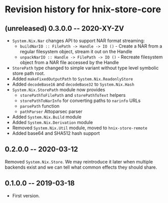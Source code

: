# Revision history for hnix-store-core

## (unreleased) 0.3.0.0 -- 2020-XY-ZV

* `System.Nix.Nar` changes API to support NAR format streaming:
  * `buildNarIO :: FilePath -> Handle -> IO ()` - Create a NAR from a regular filesystem object, stream it out on the Handle
  * `unpackNarIO :: Handle -> FilePath -> IO ()` - Recreate filesystem object from a NAR file accessed by the Handle
* `StorePath` type changed to simple variant without type level
symbolic store path root.
* Added `makeFixedOutputPath` to `System.Nix.ReadonlyStore`
* Added `decodeBase16` and `decodeBase32` to `System.Nix.Hash`
* `System.Nix.StorePath` module now provides
  * `storePathToFilePath` and `storePathToText` helpers
  * `storePathToNarInfo` for converting paths to `narinfo` URLs
  * `parsePath` function
  * `pathParser` Attoparsec parser
* Added `System.Nix.Build` module
* Added `System.Nix.Derivation` module
* Removed `System.Nix.Util` module, moved to `hnix-store-remote`
* Added base64 and SHA512 hash support

## 0.2.0.0 -- 2020-03-12

Removed `System.Nix.Store`. We may reintroduce it later when multiple backends
exist and we can tell what common effects they should share.

## 0.1.0.0  -- 2019-03-18

* First version.
